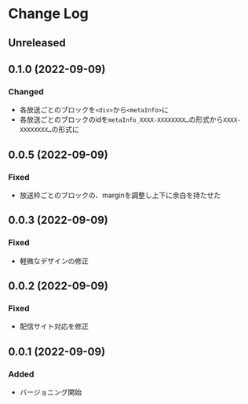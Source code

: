 # Change Log

## Unreleased

## 0.1.0 (2022-09-09)
### Changed
* 各放送ごとのブロックを`<div>`から`<metaInfo>`に
* 各放送ごとのブロックのidを`metaInfo_XXXX-XXXXXXXX…`の形式から`XXXX-XXXXXXXX…`の形式に

## 0.0.5 (2022-09-09)
### Fixed
* 放送枠ごとのブロックの、marginを調整し上下に余白を持たせた

## 0.0.3 (2022-09-09)
### Fixed
* 軽微なデザインの修正

## 0.0.2 (2022-09-09)
### Fixed
* 配信サイト対応を修正

## 0.0.1 (2022-09-09)
### Added
* バージョニング開始
